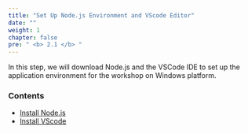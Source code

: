 ```yaml
---
title: "Set Up Node.js Environment and VScode Editor"
date: ""
weight: 1
chapter: false
pre: " <b> 2.1 </b> "
---
```


In this step, we will download Node.js and the VSCode IDE to set up the application environment for the workshop on Windows platform.

### Contents
  - [Install Node.js](2.1.1-InstallNodejs/)
  - [Install VScode](2.1.2-InstallVScode/)
